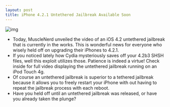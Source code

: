 ```yaml
---
layout: post
title: iPhone 4.2.1 Untethered Jailbreak Available Soon
---
```

![img](http://media.idownloadblog.com/wp-content/uploads/2010/12/Untethered-4.2-Jailbreak-01.png)
* Today, MuscleNerd unveiled the video of an iOS 4.2 untethered jailbreak that is currently in the works. This is wonderful news for everyone who wisely held off on upgrading their iPhones to 4.2.1.
* If you noticed lately how Cydia mysteriously saves off your 4.2b3 SHSH files, well this exploit utilizes those. Patience is indeed a virtue! Check inside for full video displaying the untethered jailbreak running on an iPod Touch 4g.
* Of course an untethered jailbreak is superior to a tethered jailbreak because it allows you to freely restart your iPhone with out having to repeat the jailbreak process with each reboot.
* Have you held off until an untethered jailbreak was released, or have you already taken the plunge?

